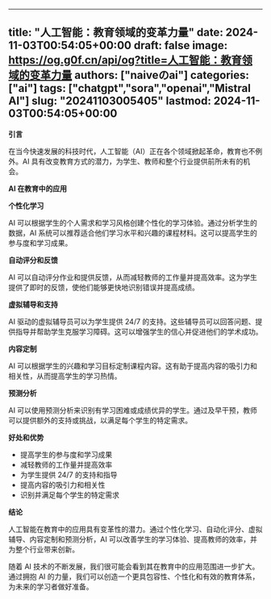 
---
title: "人工智能：教育领域的变革力量"
date: 2024-11-03T00:54:05+00:00
draft: false
image: https://og.g0f.cn/api/og?title=人工智能：教育领域的变革力量
authors: ["naiveのai"]
categories: ["ai"]
tags: ["chatgpt","sora","openai","Mistral AI"]
slug: "20241103005405"
lastmod: 2024-11-03T00:54:05+00:00
---
**引言**

在当今快速发展的科技时代，人工智能（AI）正在各个领域掀起革命，教育也不例外。AI 具有改变教育方式的潜力，为学生、教师和整个行业提供前所未有的机会。

**AI 在教育中的应用**

**个性化学习**

AI 可以根据学生的个人需求和学习风格创建个性化的学习体验。通过分析学生的数据，AI 系统可以推荐适合他们学习水平和兴趣的课程材料。这可以提高学生的参与度和学习成果。

**自动评分和反馈**

AI 可以自动评分作业和提供反馈，从而减轻教师的工作量并提高效率。这为学生提供了即时的反馈，使他们能够更快地识别错误并提高成绩。

**虚拟辅导和支持**

AI 驱动的虚拟辅导员可以为学生提供 24/7 的支持。这些辅导员可以回答问题、提供指导并帮助学生克服学习障碍。这可以增强学生的信心并促进他们的学术成功。

**内容定制**

AI 可以根据学生的兴趣和学习目标定制课程内容。这有助于提高内容的吸引力和相关性，从而提高学生的学习热情。

**预测分析**

AI 可以使用预测分析来识别有学习困难或成绩优异的学生。通过及早干预，教师可以提供额外的支持或挑战，以满足每个学生的特定需求。

**好处和优势**

* 提高学生的参与度和学习成果
* 减轻教师的工作量并提高效率
* 为学生提供 24/7 的支持和指导
* 提高内容的吸引力和相关性
* 识别并满足每个学生的特定需求

**结论**

人工智能在教育中的应用具有变革性的潜力。通过个性化学习、自动化评分、虚拟辅导、内容定制和预测分析，AI 可以改善学生的学习体验、提高教师的效率，并为整个行业带来创新。

随着 AI 技术的不断发展，我们很可能会看到其在教育中的应用范围进一步扩大。通过拥抱 AI 的力量，我们可以创造一个更具包容性、个性化和有效的教育体系，为未来的学习者做好准备。